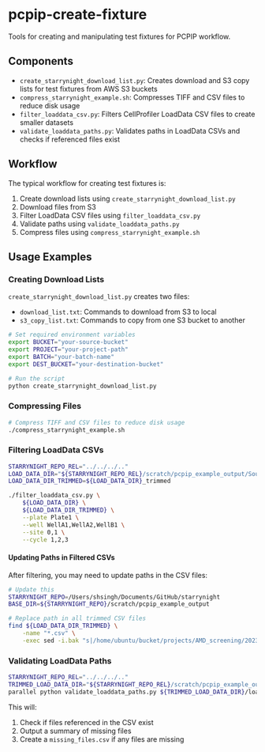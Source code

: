 # pcpip-create-fixture

Tools for creating and manipulating test fixtures for PCPIP workflow.

## Components

- `create_starrynight_download_list.py`: Creates download and S3 copy lists for test fixtures from AWS S3 buckets
- `compress_starrynight_example.sh`: Compresses TIFF and CSV files to reduce disk usage
- `filter_loaddata_csv.py`: Filters CellProfiler LoadData CSV files to create smaller datasets
- `validate_loaddata_paths.py`: Validates paths in LoadData CSVs and checks if referenced files exist

## Workflow

The typical workflow for creating test fixtures is:

1. Create download lists using `create_starrynight_download_list.py`
2. Download files from S3
3. Filter LoadData CSV files using `filter_loaddata_csv.py`
4. Validate paths using `validate_loaddata_paths.py`
5. Compress files using `compress_starrynight_example.sh`

## Usage Examples

### Creating Download Lists

`create_starrynight_download_list.py` creates two files:

- `download_list.txt`: Commands to download from S3 to local
- `s3_copy_list.txt`: Commands to copy from one S3 bucket to another

```bash
# Set required environment variables
export BUCKET="your-source-bucket"
export PROJECT="your-project-path"
export BATCH="your-batch-name"
export DEST_BUCKET="your-destination-bucket"

# Run the script
python create_starrynight_download_list.py
```

### Compressing Files

```bash
# Compress TIFF and CSV files to reduce disk usage
./compress_starrynight_example.sh
```

### Filtering LoadData CSVs

```bash
STARRYNIGHT_REPO_REL="../../../.."
LOAD_DATA_DIR="${STARRYNIGHT_REPO_REL}/scratch/pcpip_example_output/Source1/workspace/load_data_csv/Batch1/Plate1"
LOAD_DATA_DIR_TRIMMED=${LOAD_DATA_DIR}_trimmed

./filter_loaddata_csv.py \
    ${LOAD_DATA_DIR} \
    ${LOAD_DATA_DIR_TRIMMED} \
    --plate Plate1 \
    --well WellA1,WellA2,WellB1 \
    --site 0,1 \
    --cycle 1,2,3
```

#### Updating Paths in Filtered CSVs

After filtering, you may need to update paths in the CSV files:

```bash
# Update this
STARRYNIGHT_REPO=/Users/shsingh/Documents/GitHub/starrynight
BASE_DIR=${STARRYNIGHT_REPO}/scratch/pcpip_example_output

# Replace path in all trimmed CSV files
find ${LOAD_DATA_DIR_TRIMMED} \
    -name "*.csv" \
    -exec sed -i.bak "s|/home/ubuntu/bucket/projects/AMD_screening/20231011_batch_1/|${BASE_DIR}/Source1/Batch1/|g" {} \; -exec rm {}.bak \;
```

### Validating LoadData Paths

```bash
STARRYNIGHT_REPO_REL="../../../.."
TRIMMED_LOAD_DATA_DIR="${STARRYNIGHT_REPO_REL}/scratch/pcpip_example_output/Source1/workspace/load_data_csv/Batch1/Plate1_trimmed"
parallel python validate_loaddata_paths.py ${TRIMMED_LOAD_DATA_DIR}/load_data_pipeline{}.csv ::: 1 2 3 5 6 7 9
```

This will:

1. Check if files referenced in the CSV exist
2. Output a summary of missing files
3. Create a `missing_files.csv` if any files are missing
